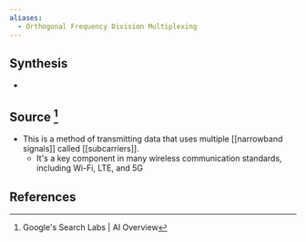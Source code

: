 ```yaml
---
aliases:
  - Orthogonal Frequency Division Multiplexing
---
```

## Synthesis
- 
## Source [^1]
- This is a method of transmitting data that uses multiple [[narrowband signals]] called [[subcarriers]].
	- It's a key component in many wireless communication standards, including Wi-Fi, LTE, and 5G
## References

[^1]: Google's Search Labs | AI Overview